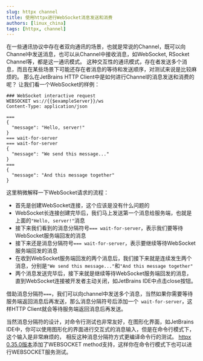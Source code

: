 ```yaml
---
slug: httpx channel
title: 使用httpx进行WebSocket消息发送和消费
authors: [linux_china]
tags: [httpx, channel]
---
```


在一些通讯协议中存在者双向通讯的场景，也就是常说的Channel，既可以向Channel中发送消息，也可以从Channel中接收消息，如WebSocket, RSocket Channel等，都是这一通讯模式。
这种交互性的通讯模式，存在者发送多个消息，而且在某些场景下可能还存在者消息的等待和发送顺序，对测试来说是比较麻烦的。
那么在JetBrains HTTP Client中是如何进行Channel的消息发送和消费的呢？ 让我们看一个WebSocket的样例：

```
### WebSocket interactive request
WEBSOCKET ws://{{$exampleServer}}/ws
Content-Type: application/json

===
{
  "message": "Hello, server!"
}
=== wait-for-server
=== wait-for-server
{
  "message": "We send this message..."
}
===
{
  "message": "And this message together"
}
```

这里稍微解释一下WebSocket请求的流程：

* 首先是创建WebSocket连接，这个应该是没有什么问题的
* WebSocket长连接创建完毕后，我们马上发送第一个消息给服务端，也就是上面的`"Hello, server!"`消息
* 接下来我们看到的消息分隔符号`=== wait-for-server`，表示我们要等待WebSocket服务端回发的消息
* 接下来还是消息分隔符号`=== wait-for-server`，表示要继续等待WebSocket服务端回发的消息
* 在收到WebSocket服务端回发的两个消息后，我们接下来就是连续发生两个消息，分别是`"We send this message..."`和`"And this message together"`
* 两个消息发送完毕后，接下来就是继续等待WebSocket服务端回发的消息，直到WebSocket连接被开发者主动关闭，如JetBrains IDE中点击close按钮。

借助消息分隔符`===`，我们可以向channel中发送多个消息，当然如果你需要等待服务端返回消息后再发送，那么消息分隔符号后添加一个` wait-for-server`，这样HTTP Client就会等待服务端返回消息后再发送。

当然消息分隔符的设计，对命令行测试也非常友好，在图形化界面，如JetBrains IDE中，你可以使用图形化的界面进行交互式的消息输入，但是在命令行模式下，这个输入是非常麻烦的，
相反这种消息分隔符方式更编译命令行的测试。 [httpx 0.35.0版本](https://github.com/servicex-sh/httpx/releases/tag/v0.35.0)添加了WEBSOCKET method支持，这样你在命令行模式下也可以进行WEBSOCKET服务测试。
